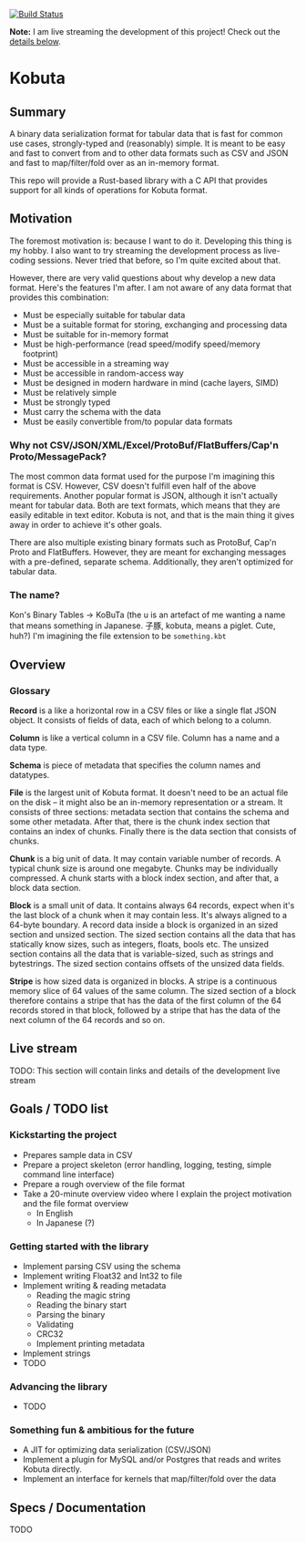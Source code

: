 [![Build Status](https://travis-ci.org/golddranks/kobuta.svg?branch=master)](https://travis-ci.org/golddranks/kobuta)

**Note:** I am live streaming the development of this project!
Check out the [details below](#live-stream).

# Kobuta
## Summary

A binary data serialization format for tabular data
that is fast for common use cases,
strongly-typed and (reasonably) simple.
It is meant to be easy and fast to convert from and to
other data formats such as CSV and JSON and fast to
map/filter/fold over as an in-memory format.

This repo will provide a Rust-based library with a C API
that provides support for all kinds of operations for Kobuta format.

## Motivation

The foremost motivation is: because I want to do it.
Developing this thing is my hobby.
I also want to try streaming the development process
as live-coding sessions. Never tried that before,
so I'm quite excited about that.

However, there are very valid questions about why develop a new
data format. Here's the features I'm after. I am not aware of any
data format that provides this combination:

- Must be especially suitable for tabular data
- Must be a suitable format for storing, exchanging and processing data
- Must be suitable for in-memory format
- Must be high-performance (read speed/modify speed/memory footprint)
- Must be accessible in a streaming way
- Must be accessible in random-access way
- Must be designed in modern hardware in mind (cache layers, SIMD)
- Must be relatively simple
- Must be strongly typed
- Must carry the schema with the data
- Must be easily convertible from/to popular data formats

### Why not CSV/JSON/XML/Excel/ProtoBuf/FlatBuffers/Cap'n Proto/MessagePack?

The most common data format
used for the purpose I'm imagining this format is CSV.
However, CSV doesn't fulfill even half of the above requirements.
Another popular format is JSON,
although it isn't actually meant for tabular data.
Both are text formats,
which means that they are easily editable in text editor.
Kobuta is not, and that is the main thing it gives away
in order to achieve it's other goals.

There are also multiple existing binary formats such as
ProtoBuf, Cap'n Proto and FlatBuffers.
However, they are meant for exchanging messages
with a pre-defined, separate schema.
Additionally, they aren't optimized for tabular data.

### The name?

Kon's Binary Tables → KoBuTa
(the u is an artefact of me wanting a name
that means something in Japanese.
子豚, kobuta, means a piglet. Cute, huh?)
I'm imagining the file extension to be `something.kbt`

## Overview

### Glossary
**Record** is a like a horizontal row in a CSV files or like a single flat JSON object. It consists of fields of data, each of which belong to a column.

**Column** is like a vertical column in a CSV file. Column has a name and a data type.

**Schema** is piece of metadata that specifies the column names and datatypes.

**File** is the largest unit of Kobuta format. It doesn't need to be an actual file on the disk – it might also be an in-memory representation or a stream. It consists of three sections: metadata section that contains the schema and some other metadata. After that, there is the chunk index section that contains an index of chunks. Finally there is the data section that consists of chunks.

**Chunk** is a big unit of data. It may contain variable number of records. A typical chunk size is around one megabyte. Chunks may be individually compressed. A chunk starts with a block index section, and after that, a block data section.

**Block** is a small unit of data. It contains always 64 records, expect when it's the last block of a chunk when it may contain less. It's always aligned to a 64-byte boundary. A record data inside a block is organized in an sized section and unsized section. The sized section contains all the data that has statically know sizes, such as integers, floats, bools etc. The unsized section contains all the data that is variable-sized, such as strings and bytestrings. The sized section contains offsets of the unsized data fields.

**Stripe** is how sized data is organized in blocks. A stripe is a continuous memory slice of 64 values of the same column. The sized section of a block therefore contains a stripe that has the data of the first column of the 64 records stored in that block, followed by a stripe that has the data of the next column of the 64 records and so on.

## Live stream

TODO: This section will contain links and details of the development live stream

## Goals / TODO list

### Kickstarting the project
- Prepares sample data in CSV
- Prepare a project skeleton (error handling, logging, testing, simple command line interface)
- Prepare a rough overview of the file format
- Take a 20-minute overview video where I explain the project motivation and the file format overview
    - In English
    - In Japanese (?)

### Getting started with the library
- Implement parsing CSV using the schema
- Implement writing Float32 and Int32 to file
- Implement writing & reading metadata
	- Reading the magic string
	- Reading the binary start
	- Parsing the binary
	- Validating
	- CRC32 
	- Implement printing metadata
- Implement strings
- TODO

### Advancing the library

- TODO

### Something fun & ambitious for the future
- A JIT for optimizing data serialization (CSV/JSON)
- Implement a plugin for MySQL and/or Postgres that
reads and writes Kobuta directly.
- Implement an interface for kernels that map/filter/fold
over the data

## Specs / Documentation

TODO
